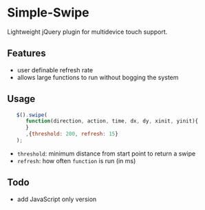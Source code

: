 # Simple-Swipe
Lightweight jQuery plugin for multidevice touch support.

## Features
 - user definable refresh rate 
  - allows large functions to run without bogging the system

## Usage

```javascript
   $().swipe(
      function(direction, action, time, dx, dy, xinit, yinit){
      }
      ,{threshold: 200, refresh: 15}
   );
```  
 - ```threshold```: minimum distance from start point to return a swipe
 - ```refresh```: how often ```function``` is run (in ms)

## Todo
 - add JavaScript only version
